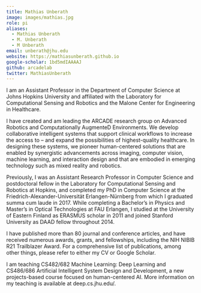 ```yaml
---
title: Mathias Unberath
image: images/mathias.jpg
role: pi
aliases:
  - Mathias Unberath
  - M. Unberath
  - M Unberath
email: unberath@jhu.edu
website: https://mathiasunberath.github.io
google-scholar: 1bd5mdIAAAAJ
github: arcadelab
twitter: MathiasUnberath
---
```


I am an Assistant Professor in the Department of Computer Science at Johns Hopkins University and
affiliated with the Laboratory for Computational Sensing and Robotics and the Malone Center for
Engineering in Healthcare.

I have created and am leading the ARCADE research group on Advanced Robotics and Computationally
AugmenteD Environments. We develop collaborative intelligent systems that support clinical workflows
to increase the access to – and expand the possibilities of highest-quality healthcare. In designing
these systems, we pioneer human-centered solutions that are enabled by synergistic advancements
across imaging, computer vision, machine learning, and interaction design and that are embodied in
emerging technology such as mixed reality and robotics.

Previously, I was an Assistant Research Professor in Computer Science and postdoctoral fellow in the
Laboratory for Computational Sensing and Robotics at Hopkins, and completed my PhD in Computer
Science at the Friedrich-Alexander-Universität Erlangen-Nürnberg from which I graduated summa cum
laude in 2017. While completing a Bachelor’s in Physics and Master’s in Optical Technologies at FAU
Erlangen, I studied at the University of Eastern Finland as ERASMUS scholar in 2011 and joined
Stanford University as DAAD fellow throughout 2014.

I have published more than 80 journal and conference articles, and have received numerous awards,
grants, and fellowships, including the NIH NIBIB R21 Trailblazer Award. For a comprehensive list of
publications, among other things, please refer to either my CV or Google Scholar.

I am teaching CS482/682 Machine Learning: Deep Learning and CS486/686 Artificial Intelligent System
Design and Development, a new projects-based course focused on human-centered AI. More information
on my teaching is available at deep.cs.jhu.edu/.

